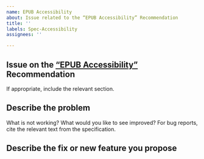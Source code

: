 ```yaml
---
name: EPUB Accessibility
about: Issue related to the “EPUB Accessibility” Recommendation
title: ''
labels: Spec-Accessibility
assignees: ''

---
```


## Issue on the [“EPUB Accessibility”](https://www.w3.org/TR/epub-a11y/) Recommendation

If appropriate, include the relevant section.

## Describe the problem 

What is not working? What would you like to see improved? For bug reports, cite the relevant text from the specification.

## Describe the fix or new feature you propose

